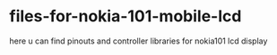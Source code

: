 # files-for-nokia-101-mobile-lcd
here u can find pinouts and controller libraries for nokia101 lcd display
